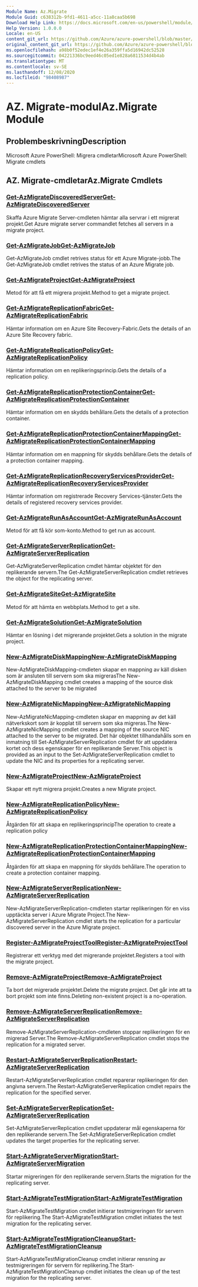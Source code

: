 ```yaml
---
Module Name: Az.Migrate
Module Guid: c638312b-9fd1-4611-a5cc-11a8caa5b698
Download Help Link: https://docs.microsoft.com/en-us/powershell/module/az.migrate
Help Version: 1.0.0.0
Locale: en-US
content_git_url: https://github.com/Azure/azure-powershell/blob/master/src/Migrate/help/Az.Migrate.md
original_content_git_url: https://github.com/Azure/azure-powershell/blob/master/src/Migrate/help/Az.Migrate.md
ms.openlocfilehash: a98b0f52edec1ef4e26a359ffa5d16942dc52528
ms.sourcegitcommit: 04221336bc9eed46c05ed1e828a6811534d4b4ab
ms.translationtype: MT
ms.contentlocale: sv-SE
ms.lasthandoff: 12/08/2020
ms.locfileid: "98408987"
---
```

# <span data-ttu-id="92946-101">AZ. Migrate-modul</span><span class="sxs-lookup"><span data-stu-id="92946-101">Az.Migrate Module</span></span>
## <span data-ttu-id="92946-102">Problembeskrivning</span><span class="sxs-lookup"><span data-stu-id="92946-102">Description</span></span>
<span data-ttu-id="92946-103">Microsoft Azure PowerShell: Migrera cmdletar</span><span class="sxs-lookup"><span data-stu-id="92946-103">Microsoft Azure PowerShell: Migrate cmdlets</span></span>

## <span data-ttu-id="92946-104">AZ. Migrate-cmdletar</span><span class="sxs-lookup"><span data-stu-id="92946-104">Az.Migrate Cmdlets</span></span>
### [<span data-ttu-id="92946-105">Get-AzMigrateDiscoveredServer</span><span class="sxs-lookup"><span data-stu-id="92946-105">Get-AzMigrateDiscoveredServer</span></span>](Get-AzMigrateDiscoveredServer.md)
<span data-ttu-id="92946-106">Skaffa Azure Migrate Server-cmdleten hämtar alla servrar i ett migrerat projekt.</span><span class="sxs-lookup"><span data-stu-id="92946-106">Get Azure migrate server commandlet fetches all servers in a migrate project.</span></span>

### [<span data-ttu-id="92946-107">Get-AzMigrateJob</span><span class="sxs-lookup"><span data-stu-id="92946-107">Get-AzMigrateJob</span></span>](Get-AzMigrateJob.md)
<span data-ttu-id="92946-108">Get-AzMigrateJob cmdlet retrives status för ett Azure Migrate-jobb.</span><span class="sxs-lookup"><span data-stu-id="92946-108">The Get-AzMigrateJob cmdlet retrives the status of an Azure Migrate job.</span></span>

### [<span data-ttu-id="92946-109">Get-AzMigrateProject</span><span class="sxs-lookup"><span data-stu-id="92946-109">Get-AzMigrateProject</span></span>](Get-AzMigrateProject.md)
<span data-ttu-id="92946-110">Metod för att få ett migrera projekt.</span><span class="sxs-lookup"><span data-stu-id="92946-110">Method to get a migrate project.</span></span>

### [<span data-ttu-id="92946-111">Get-AzMigrateReplicationFabric</span><span class="sxs-lookup"><span data-stu-id="92946-111">Get-AzMigrateReplicationFabric</span></span>](Get-AzMigrateReplicationFabric.md)
<span data-ttu-id="92946-112">Hämtar information om en Azure Site Recovery-Fabric.</span><span class="sxs-lookup"><span data-stu-id="92946-112">Gets the details of an Azure Site Recovery fabric.</span></span>

### [<span data-ttu-id="92946-113">Get-AzMigrateReplicationPolicy</span><span class="sxs-lookup"><span data-stu-id="92946-113">Get-AzMigrateReplicationPolicy</span></span>](Get-AzMigrateReplicationPolicy.md)
<span data-ttu-id="92946-114">Hämtar information om en replikeringsprincip.</span><span class="sxs-lookup"><span data-stu-id="92946-114">Gets the details of a replication policy.</span></span>

### [<span data-ttu-id="92946-115">Get-AzMigrateReplicationProtectionContainer</span><span class="sxs-lookup"><span data-stu-id="92946-115">Get-AzMigrateReplicationProtectionContainer</span></span>](Get-AzMigrateReplicationProtectionContainer.md)
<span data-ttu-id="92946-116">Hämtar information om en skydds behållare.</span><span class="sxs-lookup"><span data-stu-id="92946-116">Gets the details of a protection container.</span></span>

### [<span data-ttu-id="92946-117">Get-AzMigrateReplicationProtectionContainerMapping</span><span class="sxs-lookup"><span data-stu-id="92946-117">Get-AzMigrateReplicationProtectionContainerMapping</span></span>](Get-AzMigrateReplicationProtectionContainerMapping.md)
<span data-ttu-id="92946-118">Hämtar information om en mappning för skydds behållare.</span><span class="sxs-lookup"><span data-stu-id="92946-118">Gets the details of a protection container mapping.</span></span>

### [<span data-ttu-id="92946-119">Get-AzMigrateReplicationRecoveryServicesProvider</span><span class="sxs-lookup"><span data-stu-id="92946-119">Get-AzMigrateReplicationRecoveryServicesProvider</span></span>](Get-AzMigrateReplicationRecoveryServicesProvider.md)
<span data-ttu-id="92946-120">Hämtar information om registrerade Recovery Services-tjänster.</span><span class="sxs-lookup"><span data-stu-id="92946-120">Gets the details of registered recovery services provider.</span></span>

### [<span data-ttu-id="92946-121">Get-AzMigrateRunAsAccount</span><span class="sxs-lookup"><span data-stu-id="92946-121">Get-AzMigrateRunAsAccount</span></span>](Get-AzMigrateRunAsAccount.md)
<span data-ttu-id="92946-122">Metod för att få kör som-konto.</span><span class="sxs-lookup"><span data-stu-id="92946-122">Method to get run as account.</span></span>

### [<span data-ttu-id="92946-123">Get-AzMigrateServerReplication</span><span class="sxs-lookup"><span data-stu-id="92946-123">Get-AzMigrateServerReplication</span></span>](Get-AzMigrateServerReplication.md)
<span data-ttu-id="92946-124">Get-AzMigrateServerReplication cmdlet hämtar objektet för den replikerande servern.</span><span class="sxs-lookup"><span data-stu-id="92946-124">The Get-AzMigrateServerReplication cmdlet retrieves the object for the replicating server.</span></span>

### [<span data-ttu-id="92946-125">Get-AzMigrateSite</span><span class="sxs-lookup"><span data-stu-id="92946-125">Get-AzMigrateSite</span></span>](Get-AzMigrateSite.md)
<span data-ttu-id="92946-126">Metod för att hämta en webbplats.</span><span class="sxs-lookup"><span data-stu-id="92946-126">Method to get a site.</span></span>

### [<span data-ttu-id="92946-127">Get-AzMigrateSolution</span><span class="sxs-lookup"><span data-stu-id="92946-127">Get-AzMigrateSolution</span></span>](Get-AzMigrateSolution.md)
<span data-ttu-id="92946-128">Hämtar en lösning i det migrerande projektet.</span><span class="sxs-lookup"><span data-stu-id="92946-128">Gets a solution in the migrate project.</span></span>

### [<span data-ttu-id="92946-129">New-AzMigrateDiskMapping</span><span class="sxs-lookup"><span data-stu-id="92946-129">New-AzMigrateDiskMapping</span></span>](New-AzMigrateDiskMapping.md)
<span data-ttu-id="92946-130">New-AzMigrateDiskMapping-cmdleten skapar en mappning av käll disken som är ansluten till servern som ska migreras</span><span class="sxs-lookup"><span data-stu-id="92946-130">The New-AzMigrateDiskMapping cmdlet creates a mapping of the source disk attached to the server to be migrated</span></span>

### [<span data-ttu-id="92946-131">New-AzMigrateNicMapping</span><span class="sxs-lookup"><span data-stu-id="92946-131">New-AzMigrateNicMapping</span></span>](New-AzMigrateNicMapping.md)
<span data-ttu-id="92946-132">New-AzMigrateNicMapping-cmdleten skapar en mappning av det käll nätverkskort som är kopplat till servern som ska migreras.</span><span class="sxs-lookup"><span data-stu-id="92946-132">The New-AzMigrateNicMapping cmdlet creates a mapping of the source NIC attached to the server to be migrated.</span></span>
<span data-ttu-id="92946-133">Det här objektet tillhandahålls som en inmatning till Set-AzMigrateServerReplication cmdlet för att uppdatera kortet och dess egenskaper för en replikerande Server.</span><span class="sxs-lookup"><span data-stu-id="92946-133">This object is provided as an input to the Set-AzMigrateServerReplication cmdlet to update the NIC and its properties for a replicating server.</span></span>

### [<span data-ttu-id="92946-134">New-AzMigrateProject</span><span class="sxs-lookup"><span data-stu-id="92946-134">New-AzMigrateProject</span></span>](New-AzMigrateProject.md)
<span data-ttu-id="92946-135">Skapar ett nytt migrera projekt.</span><span class="sxs-lookup"><span data-stu-id="92946-135">Creates a new Migrate project.</span></span>

### [<span data-ttu-id="92946-136">New-AzMigrateReplicationPolicy</span><span class="sxs-lookup"><span data-stu-id="92946-136">New-AzMigrateReplicationPolicy</span></span>](New-AzMigrateReplicationPolicy.md)
<span data-ttu-id="92946-137">Åtgärden för att skapa en replikeringsprincip</span><span class="sxs-lookup"><span data-stu-id="92946-137">The operation to create a replication policy</span></span>

### [<span data-ttu-id="92946-138">New-AzMigrateReplicationProtectionContainerMapping</span><span class="sxs-lookup"><span data-stu-id="92946-138">New-AzMigrateReplicationProtectionContainerMapping</span></span>](New-AzMigrateReplicationProtectionContainerMapping.md)
<span data-ttu-id="92946-139">Åtgärden för att skapa en mappning för skydds behållare.</span><span class="sxs-lookup"><span data-stu-id="92946-139">The operation to create a protection container mapping.</span></span>

### [<span data-ttu-id="92946-140">New-AzMigrateServerReplication</span><span class="sxs-lookup"><span data-stu-id="92946-140">New-AzMigrateServerReplication</span></span>](New-AzMigrateServerReplication.md)
<span data-ttu-id="92946-141">New-AzMigrateServerReplication-cmdleten startar replikeringen för en viss upptäckta server i Azure Migrate Project.</span><span class="sxs-lookup"><span data-stu-id="92946-141">The New-AzMigrateServerReplication cmdlet starts the replication for a particular discovered server in the Azure Migrate project.</span></span>

### [<span data-ttu-id="92946-142">Register-AzMigrateProjectTool</span><span class="sxs-lookup"><span data-stu-id="92946-142">Register-AzMigrateProjectTool</span></span>](Register-AzMigrateProjectTool.md)
<span data-ttu-id="92946-143">Registrerar ett verktyg med det migrerande projektet.</span><span class="sxs-lookup"><span data-stu-id="92946-143">Registers a tool with the migrate project.</span></span>

### [<span data-ttu-id="92946-144">Remove-AzMigrateProject</span><span class="sxs-lookup"><span data-stu-id="92946-144">Remove-AzMigrateProject</span></span>](Remove-AzMigrateProject.md)
<span data-ttu-id="92946-145">Ta bort det migrerade projektet.</span><span class="sxs-lookup"><span data-stu-id="92946-145">Delete the migrate project.</span></span>
<span data-ttu-id="92946-146">Det går inte att ta bort projekt som inte finns.</span><span class="sxs-lookup"><span data-stu-id="92946-146">Deleting non-existent project is a no-operation.</span></span>

### [<span data-ttu-id="92946-147">Remove-AzMigrateServerReplication</span><span class="sxs-lookup"><span data-stu-id="92946-147">Remove-AzMigrateServerReplication</span></span>](Remove-AzMigrateServerReplication.md)
<span data-ttu-id="92946-148">Remove-AzMigrateServerReplication-cmdleten stoppar replikeringen för en migrerad Server.</span><span class="sxs-lookup"><span data-stu-id="92946-148">The Remove-AzMigrateServerReplication cmdlet stops the replication for a migrated server.</span></span>

### [<span data-ttu-id="92946-149">Restart-AzMigrateServerReplication</span><span class="sxs-lookup"><span data-stu-id="92946-149">Restart-AzMigrateServerReplication</span></span>](Restart-AzMigrateServerReplication.md)
<span data-ttu-id="92946-150">Restart-AzMigrateServerReplication cmdlet reparerar replikeringen för den angivna servern.</span><span class="sxs-lookup"><span data-stu-id="92946-150">The Restart-AzMigrateServerReplication cmdlet repairs the replication for the specified server.</span></span>

### [<span data-ttu-id="92946-151">Set-AzMigrateServerReplication</span><span class="sxs-lookup"><span data-stu-id="92946-151">Set-AzMigrateServerReplication</span></span>](Set-AzMigrateServerReplication.md)
<span data-ttu-id="92946-152">Set-AzMigrateServerReplication cmdlet uppdaterar mål egenskaperna för den replikerande servern.</span><span class="sxs-lookup"><span data-stu-id="92946-152">The Set-AzMigrateServerReplication cmdlet updates the target properties for the replicating server.</span></span>

### [<span data-ttu-id="92946-153">Start-AzMigrateServerMigration</span><span class="sxs-lookup"><span data-stu-id="92946-153">Start-AzMigrateServerMigration</span></span>](Start-AzMigrateServerMigration.md)
<span data-ttu-id="92946-154">Startar migreringen för den replikerande servern.</span><span class="sxs-lookup"><span data-stu-id="92946-154">Starts the migration for the replicating server.</span></span>

### [<span data-ttu-id="92946-155">Start-AzMigrateTestMigration</span><span class="sxs-lookup"><span data-stu-id="92946-155">Start-AzMigrateTestMigration</span></span>](Start-AzMigrateTestMigration.md)
<span data-ttu-id="92946-156">Start-AzMigrateTestMigration cmdlet initierar testmigreringen för servern för replikering.</span><span class="sxs-lookup"><span data-stu-id="92946-156">The Start-AzMigrateTestMigration cmdlet initiates the test migration for the replicating server.</span></span>

### [<span data-ttu-id="92946-157">Start-AzMigrateTestMigrationCleanup</span><span class="sxs-lookup"><span data-stu-id="92946-157">Start-AzMigrateTestMigrationCleanup</span></span>](Start-AzMigrateTestMigrationCleanup.md)
<span data-ttu-id="92946-158">Start-AzMigrateTestMigrationCleanup cmdlet initierar rensning av testmigreringen för servern för replikering.</span><span class="sxs-lookup"><span data-stu-id="92946-158">The Start-AzMigrateTestMigrationCleanup cmdlet initiates the clean up of the test migration for the replicating server.</span></span>

